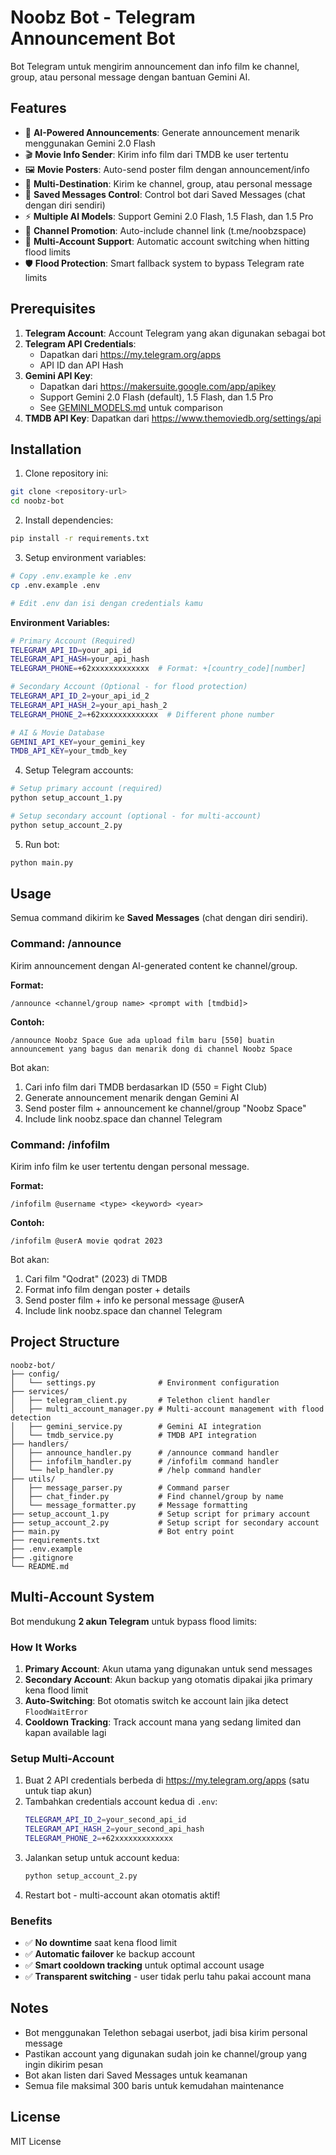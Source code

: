 # Noobz Bot - Telegram Announcement Bot

Bot Telegram untuk mengirim announcement dan info film ke channel, group, atau personal message dengan bantuan Gemini AI.

## Features

- 🤖 **AI-Powered Announcements**: Generate announcement menarik menggunakan Gemini 2.0 Flash
- 🎬 **Movie Info Sender**: Kirim info film dari TMDB ke user tertentu
- 🖼️ **Movie Posters**: Auto-send poster film dengan announcement/info
- 📢 **Multi-Destination**: Kirim ke channel, group, atau personal message
- 💬 **Saved Messages Control**: Control bot dari Saved Messages (chat dengan diri sendiri)
- ⚡ **Multiple AI Models**: Support Gemini 2.0 Flash, 1.5 Flash, dan 1.5 Pro
- 🔗 **Channel Promotion**: Auto-include channel link (t.me/noobzspace)
- 🔄 **Multi-Account Support**: Automatic account switching when hitting flood limits
- 🛡️ **Flood Protection**: Smart fallback system to bypass Telegram rate limits

## Prerequisites

1. **Telegram Account**: Account Telegram yang akan digunakan sebagai bot
2. **Telegram API Credentials**: 
   - Dapatkan dari https://my.telegram.org/apps
   - API ID dan API Hash
3. **Gemini API Key**: 
   - Dapatkan dari https://makersuite.google.com/app/apikey
   - Support Gemini 2.0 Flash (default), 1.5 Flash, dan 1.5 Pro
   - See [GEMINI_MODELS.md](GEMINI_MODELS.md) untuk comparison
4. **TMDB API Key**: Dapatkan dari https://www.themoviedb.org/settings/api

## Installation

1. Clone repository ini:
```bash
git clone <repository-url>
cd noobz-bot
```

2. Install dependencies:
```bash
pip install -r requirements.txt
```

3. Setup environment variables:
```bash
# Copy .env.example ke .env
cp .env.example .env

# Edit .env dan isi dengan credentials kamu
```

**Environment Variables:**
```bash
# Primary Account (Required)
TELEGRAM_API_ID=your_api_id
TELEGRAM_API_HASH=your_api_hash
TELEGRAM_PHONE=+62xxxxxxxxxxxxx  # Format: +[country_code][number]

# Secondary Account (Optional - for flood protection)
TELEGRAM_API_ID_2=your_api_id_2
TELEGRAM_API_HASH_2=your_api_hash_2
TELEGRAM_PHONE_2=+62xxxxxxxxxxxxx  # Different phone number

# AI & Movie Database
GEMINI_API_KEY=your_gemini_key
TMDB_API_KEY=your_tmdb_key
```

4. Setup Telegram accounts:
```bash
# Setup primary account (required)
python setup_account_1.py

# Setup secondary account (optional - for multi-account)
python setup_account_2.py
```

5. Run bot:
```bash
python main.py
```

## Usage

Semua command dikirim ke **Saved Messages** (chat dengan diri sendiri).

### Command: /announce

Kirim announcement dengan AI-generated content ke channel/group.

**Format:**
```
/announce <channel/group name> <prompt with [tmdbid]>
```

**Contoh:**
```
/announce Noobz Space Gue ada upload film baru [550] buatin announcement yang bagus dan menarik dong di channel Noobz Space
```

Bot akan:
1. Cari info film dari TMDB berdasarkan ID (550 = Fight Club)
2. Generate announcement menarik dengan Gemini AI
3. Send poster film + announcement ke channel/group "Noobz Space"
4. Include link noobz.space dan channel Telegram

### Command: /infofilm

Kirim info film ke user tertentu dengan personal message.

**Format:**
```
/infofilm @username <type> <keyword> <year>
```

**Contoh:**
```
/infofilm @userA movie qodrat 2023
```

Bot akan:
1. Cari film "Qodrat" (2023) di TMDB
2. Format info film dengan poster + details
3. Send poster film + info ke personal message @userA
4. Include link noobz.space dan channel Telegram

## Project Structure

```
noobz-bot/
├── config/
│   └── settings.py              # Environment configuration
├── services/
│   ├── telegram_client.py       # Telethon client handler
│   ├── multi_account_manager.py # Multi-account management with flood detection
│   ├── gemini_service.py        # Gemini AI integration
│   └── tmdb_service.py          # TMDB API integration
├── handlers/
│   ├── announce_handler.py      # /announce command handler
│   ├── infofilm_handler.py      # /infofilm command handler
│   └── help_handler.py          # /help command handler
├── utils/
│   ├── message_parser.py        # Command parser
│   ├── chat_finder.py           # Find channel/group by name
│   └── message_formatter.py     # Message formatting
├── setup_account_1.py           # Setup script for primary account
├── setup_account_2.py           # Setup script for secondary account
├── main.py                      # Bot entry point
├── requirements.txt
├── .env.example
├── .gitignore
└── README.md
```

## Multi-Account System

Bot mendukung **2 akun Telegram** untuk bypass flood limits:

### How It Works
1. **Primary Account**: Akun utama yang digunakan untuk send messages
2. **Secondary Account**: Akun backup yang otomatis dipakai jika primary kena flood limit
3. **Auto-Switching**: Bot otomatis switch ke account lain jika detect `FloodWaitError`
4. **Cooldown Tracking**: Track account mana yang sedang limited dan kapan available lagi

### Setup Multi-Account
1. Buat 2 API credentials berbeda di https://my.telegram.org/apps (satu untuk tiap akun)
2. Tambahkan credentials account kedua di `.env`:
   ```bash
   TELEGRAM_API_ID_2=your_second_api_id
   TELEGRAM_API_HASH_2=your_second_api_hash
   TELEGRAM_PHONE_2=+62xxxxxxxxxxxxx
   ```
3. Jalankan setup untuk account kedua:
   ```bash
   python setup_account_2.py
   ```
4. Restart bot - multi-account akan otomatis aktif!

### Benefits
- ✅ **No downtime** saat kena flood limit
- ✅ **Automatic failover** ke backup account
- ✅ **Smart cooldown tracking** untuk optimal account usage
- ✅ **Transparent switching** - user tidak perlu tahu pakai account mana

## Notes

- Bot menggunakan Telethon sebagai userbot, jadi bisa kirim personal message
- Pastikan account yang digunakan sudah join ke channel/group yang ingin dikirim pesan
- Bot akan listen dari Saved Messages untuk keamanan
- Semua file maksimal 300 baris untuk kemudahan maintenance

## License

MIT License
